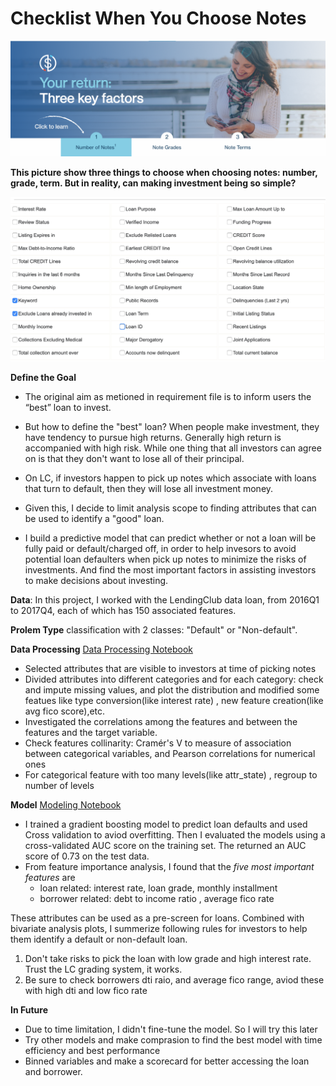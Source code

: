# Checklist When You Choose Notes

![image info](./fig/cover.png)

**This picture show three things to choose when choosing notes: number, grade, term. But in reality, can making investment being so simple?** 

![These are filters LC provided for investors](./fig/filter.png)


**Define the Goal**
- The original aim as metioned in requirement file is to inform users the “best” loan to invest. 
- But how to define the "best" loan? When people make investment, they have tendency to pursue high returns. Generally high return is accompanied with high risk. While one thing that all investors can agree on is that they don't want to lose all of their principal. 
- On LC, if investors happen to pick up notes which associate with loans that turn to default, then they will lose all investment money. 
- Given this, I decide to limit analysis scope to finding attributes that can be used to identify a "good" loan. 

- I build a predictive model that can predict whether or not a loan will be fully paid or default/charged off, in order to help invesors to avoid potential loan defaulters when pick up notes to minimize the risks of investments. And find the most important factors in assisting investors to make decisions about investing.

**Data**:
In this project, I worked with the LendingClub data loan, from 2016Q1 to 2017Q4, each of which has 150 associated features. 

**Prolem Type** 
classification with 2 classes: "Default" or "Non-default".

**Data Processing** [Data Processing Notebook](https://github.com/qw2273/data_challenge/blob/master/lib/2.%20Data%20Processing.ipynb)
- Selected attributes that are visible to investors at time of picking notes 
- Divided attributes into different categories and for each category: check and impute missing values, and plot the distribution and modified some featues like type conversion(like interest rate) , new feature creation(like avg fico score),etc. 
- Investigated the correlations among the features and between the features and the target variable. 
- Check features collinarity: Cramér's V to measure of association between categorical variables, and Pearson correlations for numerical ones 
- For categorical feature with too many levels(like attr_state) , regroup to number of levels

**Model** [Modeling Notebook](https://github.com/qw2273/data_challenge/blob/master/lib/3.%20Modeling.ipynb)
- I trained a gradient boosting model to predict loan defaults and used Cross validation to aviod overfitting. Then I evaluated the models using a cross-validated AUC score on the training set. The returned an AUC score of 0.73 on the test data. 
- From feature importance analysis, I found that the *five most important features* are 
   - loan related: interest rate, loan grade, monthly installment 
   - borrower related: debt to income ratio , average fico rate 


These attributes can be used as a pre-screen for loans. Combined with bivariate analysis plots, I summerize following rules for investors to help them identify a default or non-default loan.
1. Don't take risks to pick the loan with low grade and high interest rate. Trust the LC grading system, it works.
2. Be sure to check borrowers dti raio, and average fico range, aviod these with high dti and low fico rate 


**In Future**

- Due to time limitation, I didn't fine-tune the model. So I will try this later 
- Try other models and make comprasion to find the best model with time efficiency and best performance 
- Binned variables and make a scorecard for better accessing the loan and borrower. 
